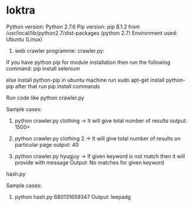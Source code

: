 # loktra

Python version: Python 2.7.6
Pip version: pip 8.1.2 from /usr/local/lib/python2.7/dist-packages (python 2.7)
Environment used: Ubuntu (Linux)

1. web crawler programme:
crawler.py:

If you have python pip for module installation then run the following command:
pip install selenium

else install python-pip in ubuntu machine run sudo apt-get install python-pip after that run pip install commands

Run code like python crawler.py <keyword> <pg>

Sample cases:
1. python crawler.py clothing  -> It will give total number of results
output: 1500+

2. python crawler.py clothing 2 -> It will give total number of results on particular page
output: 40

3. python crawler.py hyugjuy  -> If given keyword is not match then it will provide with message
Output: No matches for given keyword

hash.py

Sample cases:
1. python hash.py 680131659347
Output: leepadg
